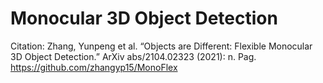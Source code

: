 # Monocular 3D Object Detection


Citation:
Zhang, Yunpeng et al. “Objects are Different: Flexible Monocular 3D Object Detection.” ArXiv abs/2104.02323 (2021): n. Pag.
https://github.com/zhangyp15/MonoFlex
